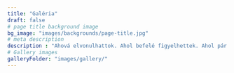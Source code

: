 ```yaml
---
title: "Galéria"
draft: false
# page title background image
bg_image: "images/backgrounds/page-title.jpg"
# meta description
description : "Ahová elvonulhattok. Ahol befelé figyelhettek. Ahol pár napra hátra hagyhatjátok a város zaját, a rohanást, a stresszt. Várunk."
# Gallery images
galleryFolder: "images/gallery/"
---
```

